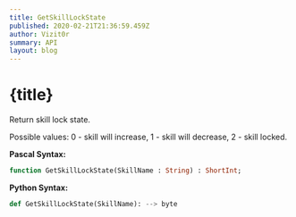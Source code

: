 ```yaml
---
title: GetSkillLockState
published: 2020-02-21T21:36:59.459Z
author: Vizit0r
summary: API
layout: blog
---
```


# {title}

Return skill lock state. 

Possible values: 0 - skill will increase, 1 - skill will decrease, 2 - skill locked.

**Pascal Syntax:**

```pascal
function GetSkillLockState(SkillName : String) : ShortInt;
```	

**Python Syntax:**
```python
def GetSkillLockState(SkillName): --> byte
```
